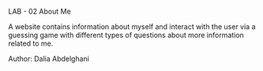 LAB - 02
About Me

A website contains information about myself and interact with the user via a guessing game with different types of questions about more information related to me.

Author: Dalia Abdelghani 

